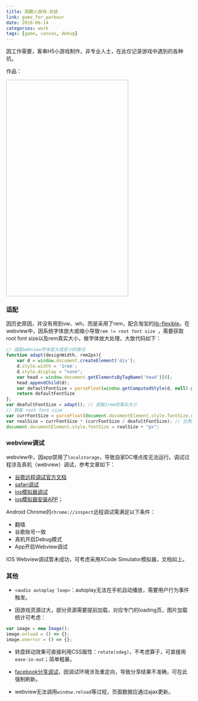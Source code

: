 ```yaml
---
title: 跑酷小游戏-总结
link: game_for_parkour
date: 2018-06-14
categories: work
tags: [game, canvas, debug]
---
```


因工作需要，客串H5小游戏制作，非专业人士，在此仅记录游戏中遇到的各种坑。

作品：

<img class="gif" width="331" height="585" data-src="https://edeity.oss-cn-shenzhen.aliyuncs.com/parkour.gif">

### 适配

因历史原因，并没有用到vw、wh，而是采用了rem，配合淘宝的[lib-flexible](https://github.com/amfe/lib-flexible)。在webview中，因系统字体放大或缩小导致`rem != root font size `，需要获取root font size以及rem真实大小，做字体放大处理，大致代码如下：

```javascript
// 适配webview字体变大或变小的情况
function adapt(designWidth, rem2px){
    var d = window.document.createElement('div');
    d.style.width = '1rem';
    d.style.display = "none";
    var head = window.document.getElementsByTagName('head')[0];
    head.appendChild(d);
    var defaultFontSize = parseFloat(window.getComputedStyle(d, null).getPropertyValue('width'));
    return defaultFontSize
};
var deafultFontSize = adapt(); // 获取1rem的真实大小
// 获取 root font size
var currFontSize = parseFloat(document.documentElement.style.fontSize.replace('px', ''));
var realSize = currFontSize * (currFontSize / deafultFontSize); // 比例调整root font size
document.documentElement.style.fontSize = realSize + "px";
```

### webview调试

webview中，因app禁用了`localstorage`，导致自家DC埋点库无法运行。调试过程涉及真机（webview）调试，参考文章如下：

- [谷歌远程调试官方文档](https://developers.google.com/web/tools/chrome-devtools/remote-debugging/?hl=zh-cn)
- [safari调试](http://www.saitjr.com/ios/ios-user-safari-debug-webview.html)
- [ios模拟器调试](http://taobaofed.org/blog/2015/11/13/web-debug-in-ios/)
- [ios模拟器安装APP](https://medium.com/xcblog/simctl-control-ios-simulators-from-command-line-78b9006a20dc)；

Android Chrome的`chrome://inspect`远程调试需满足以下条件：

- 翻墙
- 谷歌账号一致
- 真机开启Debug模式
- App开启Webview调试

IOS Webview调试暂未成功，可考虑采用XCode Simulator模拟器，文档如上。

### 其他

- `<audio autoplay loop>`：autoplay无法在手机自动播放，需要用户行为事件触发。

- 因游戏资源过大，部分资源需要提前加载，对应专门的loading页，图片加载统计可考虑：
```javascript
var image = new Image();
image.onload = () => {};
image.onerror = () => {}; 
```
- 转盘转动效果可直接利用CSS属性：`rotate(xdeg)`，不考虑算子，可直接用`ease-in-out`；简单粗暴。

- [facebook分享调试](https://developers.facebook.com/tools/debug/)，因调试环境涉及重定向，导致分享结果不准确，可在此强制刷新。

- webview无法调用`window.reload`等过程，页面数据应通过ajax更新。

<div id="comment"></div>
